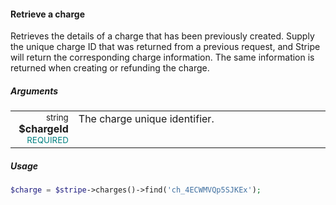 #### Retrieve a charge

Retrieves the details of a charge that has been previously created. Supply the unique charge ID that was returned from a previous request, and Stripe will return the corresponding charge information. The same information is returned when creating or refunding the charge.

##### Arguments

<table>
    <tbody>
        <tr valign="top">
            <td width="20%" style="text-align: right">
                <small>string</small> <strong>$chargeId</strong><br />
                <small style="color: teal;">REQUIRED</small>
            </td>
            <td width="80%">
                The charge unique identifier.
            </td>
        </tr>
    </tbody>
</table>

##### Usage

```php
$charge = $stripe->charges()->find('ch_4ECWMVQp5SJKEx');
```
